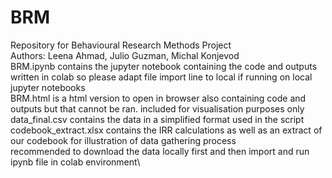 # BRM
Repository for Behavioural Research Methods Project\
Authors: Leena Ahmad, Julio Guzman, Michal Konjevod\
BRM.ipynb contains the jupyter notebook containing the code and outputs written in colab so please adapt file import line to local if running on local jupyter notebooks\
BRM.html is a html version to open in browser also containing code and outputs but that cannot be ran. included for visualisation purposes only\
data_final.csv contains the data in a simplified format used in the script\
codebook_extract.xlsx contains the IRR calculations as well as an extract of our codebook for illustration of data gathering process\
recommended to download the data locally first and then import and run ipynb file in colab environment\


